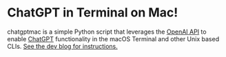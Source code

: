 # ChatGPT in Terminal on Mac!
chatgptmac is a simple Python script that leverages the [OpenAI API](https://openai.com/api/) to enable [ChatGPT](https://openai.com/blog/chatgpt/) functionality in the macOS Terminal and other Unix based CLIs. [See the dev blog for instructions.](https://andre.today/f/integrate-chatgpt-into-your-mac-or-linux-terminal)
